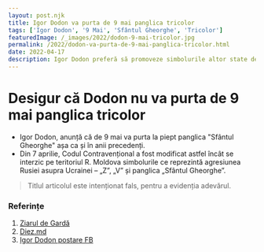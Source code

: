 ```yaml
---
layout: post.njk
title: Igor Dodon va purta de 9 mai panglica tricolor
tags: ['Igor Dodon', '9 Mai', 'Sfântul Gheorghe', 'Tricolor']
featuredImage: /_images/2022/dodon-9-mai-tricolor.jpg
permalink: /2022/dodon-va-purta-de-9-mai-panglica-tricolor.html
date: 2022-04-17
description: Igor Dodon preferă să promoveze simbolurile altor state de 9 mai, chiar dacă încalcă legea, în detrimentul tricolorului pe care l-a sărutat când a dat jurământul.
---
```


# Desigur că Dodon nu va purta de 9 mai panglica tricolor

- Igor Dodon, anunță că de 9 mai va purta la piept panglica "Sfântul Gheorghe" așa ca și în anii precedenți.
- Din 7 aprilie, Codul Contravențional a fost modificat astfel încât se interzic pe teritoriul R. Moldova simbolurile ce reprezintă agresiunea Rusiei asupra Ucrainei – „Z”, „V” și panglica „Sfântul Gheorghe”.

> Titlul articolul este intenționat fals, pentru a evidenția adevărul.

### Referințe

1. [Ziarul de Gardă](https://www.zdg.md/importante/fostul-presedinte-socialist-al-r-moldova-spune-ca-de-9-mai-va-purta-panglica-sfantul-gheorghe-desi-legea-interzice-acest-fapt-igor-dodon-de-9-mai-cetatenii-nostri-vor-da-dovada-de-caracter/)
2. [Diez.md](https://diez.md/2022/04/08/de-la-informare-la-dezinformare-cum-presa-a-dat-o-stire-prezumata-a-fi-veridica-despre-interzicerea-simbolurilor-care-promoveaza-razboiul/)
3. [Igor Dodon postare FB](https://www.facebook.com/100000480420654/videos/301876382102609/)
